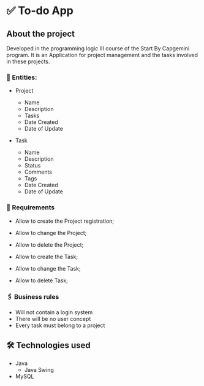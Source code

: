 # ✅ To-do App 


## About the project
Developed in the programming logic III course of the Start By Capgemini program. It is an Application for project management and the tasks involved in these projects.


### 📄 Entities:

* Project
   * Name
   * Description
   * Tasks
   * Date Created
   * Date of Update

* Task
   * Name
   * Description
   * Status
   * Comments
   * Tags
   * Date Created
   * Date of Update

### 📑 Requirements

* Allow to create the Project registration;
* Allow to change the Project;
* Allow to delete the Project;

* Allow to create the Task;
* Allow to change the Task;
* Allow to delete Task;

### 🖇 Business rules
 
* Will not contain a login system
* There will be no user concept
* Every task must belong to a project  

## 🛠 Technologies used

* Java
    * Java Swing
* MySQL
